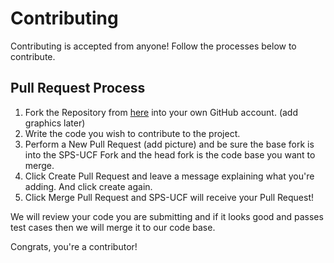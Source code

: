 # Contributing
Contributing is accepted from anyone! Follow the processes below to contribute.

## Pull Request Process
1. Fork the Repository from [here](https://github.com/SPS-UCF/Python-Intro-Physics-Solver) into your own GitHub account. (add graphics later)
2. Write the code you wish to contribute to the project.
3. Perform a New Pull Request (add picture) and be sure the base fork is into the SPS-UCF Fork and the head fork is the code base you want to merge.
4. Click Create Pull Request and leave a message explaining what you're adding. And click create again.
5. Click Merge Pull Request and SPS-UCF will receive your Pull Request!

We will review your code you are submitting and if it looks good and passes test cases then we will merge it to our code base.

Congrats, you're a contributor!
